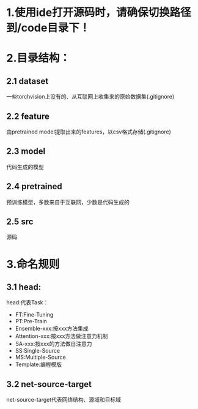 # 1.使用ide打开源码时，请确保切换路径到/code目录下！
# 2.目录结构：
## 2.1 dataset
一些torchvision上没有的、从互联网上收集来的原始数据集(.gitignore)
## 2.2 feature
由pretrained model提取出来的features，以csv格式存储(.gitignore)
## 2.3 model
代码生成的模型
## 2.4 pretrained
预训练模型，多数来自于互联网，少数是代码生成的
## 2.5 src
源码
# 3.命名规则
## 3.1 head:
head:代表Task：
- FT:Fine-Tuning
- PT:Pre-Train
- Ensemble-xxx:按xxx方法集成
- Attention-xxx:按xxx方法做注意力机制
- SA-xxx:按xxx的方法做自注意力
- SS:Single-Source
- MS:Multiple-Source
- Template:编程模版
## 3.2 net-source-target
net-source-target代表网络结构、源域和目标域
